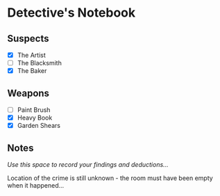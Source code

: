 # Detective's Notebook

## Suspects
- [x] The Artist
- [ ] The Blacksmith
- [x] The Baker

## Weapons
- [ ] Paint Brush
- [x] Heavy Book
- [x] Garden Shears

## Notes
*Use this space to record your findings and deductions...*

Location of the crime is still unknown - the room must have been empty when it happened...
